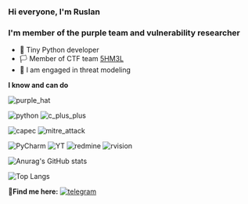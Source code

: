 ### Hi everyone, I'm Ruslan


### I'm  member of the purple team and vulnerability researcher
* 👀 Tiny Python developer
* 🏳️ Member of CTF team [5HM3L](https://ctftime.org/team/151934) 
* 👾 I am engaged in threat modeling

**I know and can do**

![purple_hat](https://user-images.githubusercontent.com/49790977/170030485-a3d1224b-be42-4f82-9981-721e05e52934.svg)

![python](https://user-images.githubusercontent.com/49790977/170030456-c38e5b68-9b6b-44b4-9c4a-194ad164ddd9.svg)
![c_plus_plus](https://user-images.githubusercontent.com/49790977/170033935-71131640-4ee2-45d5-ac8f-be4a94a39fdd.svg)

![capec](https://user-images.githubusercontent.com/49790977/170033923-4ef7d691-4ea3-4065-b4ea-25944aa7afa9.svg)
![mitre_attack](https://user-images.githubusercontent.com/49790977/170033925-f3e08057-677e-46ec-9fbf-e2a321716618.svg)

![PyCharm](https://user-images.githubusercontent.com/49790977/170033931-be15e1f2-412a-44c5-be78-c39cbc3f05f9.svg)
![YT](https://user-images.githubusercontent.com/49790977/170035557-c144c530-a8f9-4ed9-9eae-1d2a2e7c2b25.svg)
![redmine](https://user-images.githubusercontent.com/49790977/170035561-4a1442bc-cf4f-4b0f-aed0-09e86d935bd5.svg)
![rvision](https://user-images.githubusercontent.com/49790977/170035548-58e6249d-0a84-49ce-a40b-dd1df868de21.svg)

![Anurag's GitHub stats](https://github-readme-stats.vercel.app/api?username=eeenvik1&show_icons=true&theme=tokyonight)

![Top Langs](https://github-readme-stats.vercel.app/api/top-langs/?username=eeenvik1&layout=compact&theme=tokyonight)


🔗**Find me here:**
[![telegram](https://user-images.githubusercontent.com/49790977/170029701-296ebfb4-70a3-4ce1-ba26-42a4b419ebfa.svg)](https://t.me/knjoc_knjoc)
